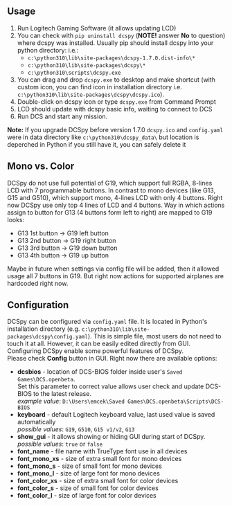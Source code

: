 ## Usage
1. Run Logitech Gaming Software (it allows updating LCD)
2. You can check with `pip uninstall dcspy` (**NOTE!** answer **No** to question) where dcspy was installed. Usually pip should install dcspy into your python directory: i.e.:
   * `c:\python310\lib\site-packages\dcspy-1.7.0.dist-info\*`
   * `c:\python310\lib\site-packages\dcspy\*`
   * `c:\python310\scripts\dcspy.exe`
3. You can drag and drop `dcspy.exe` to desktop and make shortcut (with custom icon, you can find icon in installation directory i.e. `c:\python310\lib\site-packages\dcspy\dcspy.ico`).
4. Double-click on dcspy icon or type `dcspy.exe` from Command Prompt
5. LCD should update with dcspy basic info, waiting to connect to DCS 
6. Run DCS and start any mission.

**Note:** If you upgrade DCSpy before version 1.7.0 `dcspy.ico` and `config.yaml` were in data directory like `c:\python310\dcspy_data\` but location is deperched in Python if you still have it, you can safely delete it

## Mono vs. Color
DCSpy do not use full potential of G19, which support full RGBA, 8-lines LCD with 7 programmable buttons. In contrast to 
mono devices (like G13, G15 and G510), which support mono, 4-lines LCD with only 4 buttons. Right now DCSpy use only top 
4 lines of LCD and 4 buttons. Way in which actions assign to button for G13 (4 buttons form left to right) are mapped to G19 looks:
* G13 1st button -> G19 left button
* G13 2nd button -> G19 right button
* G13 3rd button -> G19 down button
* G13 4th button -> G19 up button

Maybe in future when settings via config file will be added, then it allowed usage all 7 buttons in G19. But right now 
actions for supported airplanes are hardcoded right now.

## Configuration
DCSpy can be configured via `config.yaml` file. It is located in Python's installation directory (e.g. `c:\python310\lib\site-packages\dcspy\config.yaml`). 
This is simple file, most users do not need to touch it at all. However, it can be easily edited directly from GUI. Configuring DCSpy enable some powerful features of DCSpy.  
Please check **Config** button in GUI. Right now there are available options:  
* **dcsbios** - location of DCS-BIOS folder inside user's `Saved Games\DCS.openbeta`.  
  Set this parameter to correct value allows user check and update DCS-BIOS to the latest release.  
  *example value*: `D:\Users\emcek\Saved Games\DCS.openbeta\Scripts\DCS-BIOS`
* **keyboard** - default Logitech keyboard value, last used value is saved automatically  
  *possible values*: `G19`, `G510`, `G15 v1/v2`, `G13`
* **show_gui** - it allows showing or hiding GUI during start of DCSpy.  
  *possible values*: `true` or `false`
* **font_name** - file name with TrueType font use in all devices
* **font_mono_xs** - size of extra small font for mono devices
* **font_mono_s** - size of small font for mono devices
* **font_mono_l** - size of large font for mono devices
* **font_color_xs** - size of extra small font for color devices
* **font_color_s** - size of small font for color devices
* **font_color_l** - size of large font for color devices

